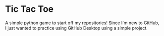 # Tic Tac Toe
 A simple python game to start off my repositories!
 Since I'm new to GitHub, I just wanted to practice using GitHub Desktop using a simple project.
